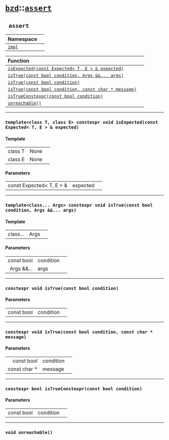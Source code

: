 # [`bzd`](../../index.md)::[`assert`](../index.md)

## ` assert`


|Namespace||
|:---|:---|
|[`impl`](impl/index.md)||

|Function||
|:---|:---|
|[`isExpected(const Expected< T, E > & expected)`](./index.md)||
|[`isTrue(const bool condition, Args &&... args)`](./index.md)||
|[`isTrue(const bool condition)`](./index.md)||
|[`isTrue(const bool condition, const char * message)`](./index.md)||
|[`isTrueConstexpr(const bool condition)`](./index.md)||
|[`unreachable()`](./index.md)||
------
### `template<class T, class E> constexpr void isExpected(const Expected< T, E > & expected)`

#### Template
||||
|---:|:---|:---|
|class T|None||
|class E|None||
#### Parameters
||||
|---:|:---|:---|
|const Expected< T, E > &|expected||
------
### `template<class... Args> constexpr void isTrue(const bool condition, Args &&... args)`

#### Template
||||
|---:|:---|:---|
|class...|Args||
#### Parameters
||||
|---:|:---|:---|
|const bool|condition||
|Args &&...|args||
------
### `constexpr void isTrue(const bool condition)`

#### Parameters
||||
|---:|:---|:---|
|const bool|condition||
------
### `constexpr void isTrue(const bool condition, const char * message)`

#### Parameters
||||
|---:|:---|:---|
|const bool|condition||
|const char *|message||
------
### `constexpr bool isTrueConstexpr(const bool condition)`

#### Parameters
||||
|---:|:---|:---|
|const bool|condition||
------
### `void unreachable()`

